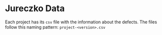 # Jureczko Data

Each project has its `csv` file with the information about the defects. The files follow this naming pattern: `project-<version>.csv`
